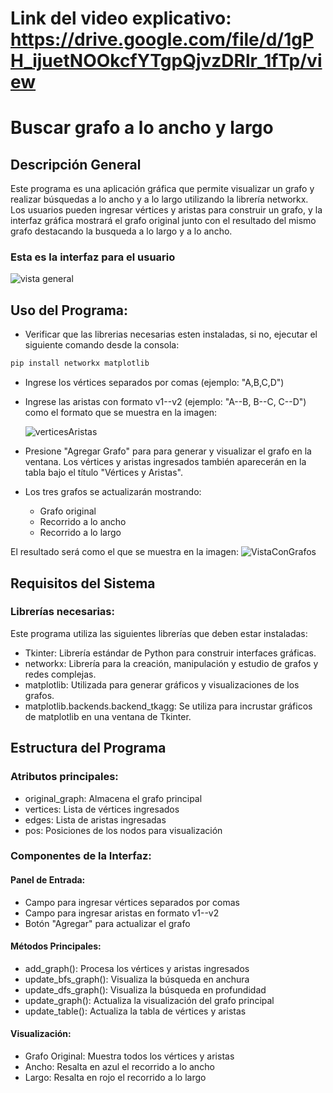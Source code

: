 # Link del video explicativo: https://drive.google.com/file/d/1gPH_ijuetNOOkcfYTgpQjvzDRlr_1fTp/view

# Buscar grafo a lo ancho y largo
## Descripción General
Este programa es una aplicación gráfica que permite visualizar un grafo y realizar búsquedas a lo ancho y a lo largo utilizando la librería networkx. Los usuarios pueden ingresar vértices y aristas para construir un grafo, y la interfaz gráfica mostrará el grafo original junto con el resultado del mismo grafo destacando la busqueda a lo largo y a lo ancho.
### Esta es la interfaz para el usuario
![vista general](https://github.com/user-attachments/assets/0359e0a4-adfa-4296-8a94-e590af1d4eb5)

## Uso del Programa:
- Verificar que las librerias necesarias esten instaladas, si no, ejecutar el siguiente comando desde la consola:
```bash
pip install networkx matplotlib
```
- Ingrese los vértices separados por comas (ejemplo: "A,B,C,D")
- Ingrese las aristas con formato v1--v2 (ejemplo: "A--B, B--C, C--D") como el formato que se muestra en la imagen:
  
  ![verticesAristas](https://github.com/user-attachments/assets/2e0a1b7c-3e44-4295-aab2-beda2b8c3574)
- Presione "Agregar Grafo" para  para generar y visualizar el grafo en la ventana. Los vértices y aristas ingresados también aparecerán en la tabla bajo el título "Vértices y Aristas".
- Los tres grafos se actualizarán mostrando:
    - Grafo original
    - Recorrido a lo ancho
    - Recorrido a lo largo
   
El resultado será como el que se muestra en la imagen:
  ![VistaConGrafos](https://github.com/user-attachments/assets/e07cd093-1627-4d4d-a8b1-0b51441e5fe5)

## Requisitos del Sistema
### Librerías necesarias:
Este programa utiliza las siguientes librerías que deben estar instaladas:

- Tkinter: Librería estándar de Python para construir interfaces gráficas.
- networkx: Librería para la creación, manipulación y estudio de grafos y redes complejas.
- matplotlib: Utilizada para generar gráficos y visualizaciones de los grafos.
- matplotlib.backends.backend_tkagg: Se utiliza para incrustar gráficos de matplotlib en una ventana de Tkinter.

## Estructura del Programa
### Atributos principales:
- original_graph: Almacena el grafo principal
- vertices: Lista de vértices ingresados
- edges: Lista de aristas ingresadas
- pos: Posiciones de los nodos para visualización

### Componentes de la Interfaz:

#### Panel de Entrada:
- Campo para ingresar vértices separados por comas
- Campo para ingresar aristas en formato v1--v2
- Botón "Agregar" para actualizar el grafo

#### Métodos Principales:
- add_graph(): Procesa los vértices y aristas ingresados
- update_bfs_graph(): Visualiza la búsqueda en anchura
- update_dfs_graph(): Visualiza la búsqueda en profundidad
- update_graph(): Actualiza la visualización del grafo principal
- update_table(): Actualiza la tabla de vértices y aristas

#### Visualización:
- Grafo Original: Muestra todos los vértices y aristas
- Ancho: Resalta en azul el recorrido a lo ancho
- Largo: Resalta en rojo el recorrido a lo largo

